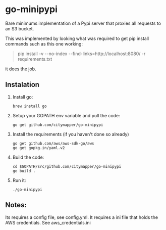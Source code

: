 go-minipypi
===========

Bare minimums implementation of a Pypi server that proxies all requests to an S3 bucket.

This was implemented by looking what was required to get pip install commands such as this one working:
> pip install -v  --no-index --find-links=http://localhost:8080/ -r requirements.txt

it does the job.


Instalation
-----------

1. Install go:

	```
	brew install go
	```

2. Setup your GOPATH env variable and pull the code:

	```
	go get github.com/citymapper/go-minipypi
	```

3. Install the requirements (if you haven't done so already)

	```
	go get github.com/aws/aws-sdk-go/aws
	go get gopkg.in/yaml.v2
	```

4. Build the code:

	```
	cd $GOPATH/src/github.com/citymapper/go-minipypi
	go build .
	```

5. Run it:

	```
	./go-minipypi
	```

Notes:
------
Its requires a config file, see config.yml.
It requires a ini file that holds the AWS credentials. See aws_credentials.ini
